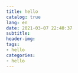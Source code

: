 ```yaml
---
title: hello
catalog: true
lang: en
date: 2021-03-07 22:40:37
subtitle:
header-img:
tags:
- hello
categories:
- hello
---
```


